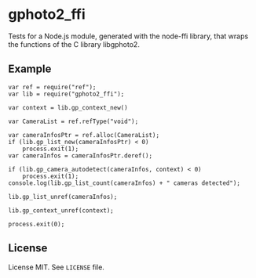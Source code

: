 gphoto2_ffi
=============

Tests for a Node.js module, generated with the node-ffi library, that wraps the
functions of the C library libgphoto2.


Example
-------

    var ref = require("ref");
    var lib = require("gphoto2_ffi");

    var context = lib.gp_context_new()

    var CameraList = ref.refType("void");

    var cameraInfosPtr = ref.alloc(CameraList);
    if (lib.gp_list_new(cameraInfosPtr) < 0)
        process.exit(1);
    var cameraInfos = cameraInfosPtr.deref();

    if (lib.gp_camera_autodetect(cameraInfos, context) < 0)
        process.exit(1);
    console.log(lib.gp_list_count(cameraInfos) + " cameras detected");

    lib.gp_list_unref(cameraInfos);

    lib.gp_context_unref(context);

    process.exit(0);


License
-------

License MIT. See `LICENSE` file.
